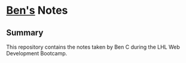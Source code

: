 # [Ben's](https://github.com/bkcatton) Notes
## Summary

This repository contains the notes taken by Ben C during the LHL Web Development Bootcamp. 